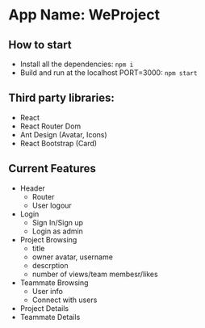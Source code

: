 # App Name: WeProject

## How to start
- Install all the dependencies: `npm i`
- Build and run at the localhost PORT=3000: `npm start`

## Third party libraries:
- React
- React Router Dom
- Ant Design (Avatar, Icons)
- React Bootstrap (Card)

## Current Features
- Header
    - Router
    - User logour
- Login
    - Sign In/Sign up
    - Login as admin
- Project Browsing
    - title
    - owner avatar, username
    - descrption
    - number of views/team membesr/likes
- Teammate Browsing
    - User info
    - Connect with users
- Project Details
- Teammate Details



